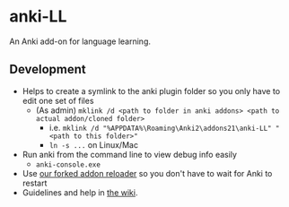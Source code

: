 # anki-LL

An Anki add-on for language learning.

## Development

- Helps to create a symlink to the anki plugin folder so you only have to edit one set of files
    - (As admin) `mklink /d <path to folder in anki addons> <path to actual addon/cloned folder>`
        - i.e. `mklink /d "%APPDATA%\Roaming\Anki2\addons21\anki-LL" "<path to this folder>"`
        - `ln -s ...` on Linux/Mac
- Run anki from the command line to view debug info easily
    - `anki-console.exe`
- Use [our forked addon reloader](https://github.com/ll-in-anki/AnkiAddonReloader) so you don't have to wait for Anki to restart
- Guidelines and help in [the wiki](https://github.com/ll-in-anki/anki-LL/wiki/Qt---Notes-and-Guidelines).
